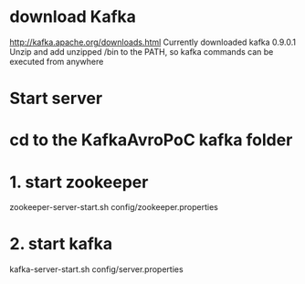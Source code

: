 # download Kafka
http://kafka.apache.org/downloads.html
Currently downloaded kafka 0.9.0.1
Unzip and add unzipped <kafka folder>/bin to the PATH, so kafka commands can be executed from anywhere

# Start server
# cd to the KafkaAvroPoC kafka folder
# 1. start zookeeper
zookeeper-server-start.sh config/zookeeper.properties
# 2. start kafka
kafka-server-start.sh config/server.properties